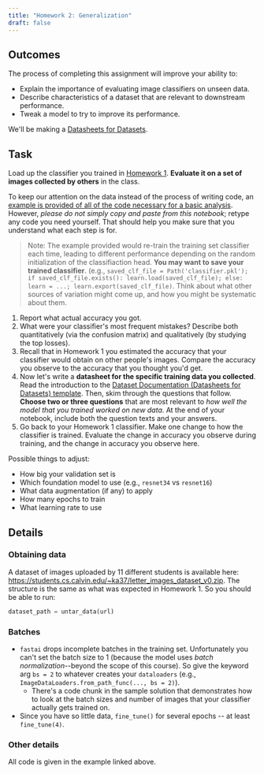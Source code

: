 ```yaml
---
title: "Homework 2: Generalization"
draft: false
---
```


## Outcomes

The process of completing this assignment will improve your ability to:

- Explain the importance of evaluating image classifiers on unseen data. <!-- TODO: could align more with this -->
- Describe characteristics of a dataset that are relevant to downstream performance.
- Tweak a model to try to improve its performance.

<!-- ## Other Notes

- Describe how the concept of *distributions* applies to image data. -->

We'll be making a [Datasheets for Datasets](https://www.microsoft.com/en-us/research/project/datasheets-for-datasets/).

## Task

Load up the classifier you trained in [Homework 1](../../02data/homework/). **Evaluate it on a set of images collected by others** in the class.

To keep our attention on the data instead of the process of writing code, an [example is provided of all of the code necessary for a basic analysis](example-homework-2.html). However, *please do not simply copy and paste from this notebook*; retype any code you need yourself. That should help you make sure that you understand what each step is for.

> Note: The example provided would re-train the training set classifier each time, leading 
> to different performance depending on the random initialization of the classifiaction head. 
> **You may want to save your trained classifier**. (e.g., `saved_clf_file = Path('classifier.pkl'); if saved_clf_file.exists(): learn.load(saved_clf_file); else: learn = ...; learn.export(saved_clf_file)`.
> Think about what other sources of variation might come up, and how you might be systematic about them.

1. Report what actual accuracy you got.
2. What were your classifier's most frequent mistakes? Describe both quantitatively (via the confusion matrix) and qualitatively (by studying the top losses).
3. Recall that in Homework 1 you estimated the accuracy that your classifier would obtain on other people's images. Compare the accuracy you observe to the accuracy that you thought you'd get.
4. Now let's write a **datasheet for the specific training data you collected**. Read the introduction to the [Dataset Documentation (Datasheets for Datasets) template](https://www.microsoft.com/en-us/research/uploads/prod/2022/07/aether-datadoc-082522.pdf). Then, skim through the questions that follow. **Choose two or three questions** that are most relevant to *how well the model that you trained worked on new data*. At the end of your notebook, include both the question texts and your answers.
5. Go back to your Homework 1 classifier. Make one change to how the classifier is trained. Evaluate the change in accuracy you observe during training, and the change in accuracy you observe here.

Possible things to adjust:

- How big your validation set is
- Which foundation model to use (e.g., `resnet34` vs `resnet16`)
- What data augmentation (if any) to apply
- How many epochs to train
- What learning rate to use

## Details

### Obtaining data

A dataset of images uploaded by 11 different students is available here: <https://students.cs.calvin.edu/~ka37/letter_images_dataset_v0.zip>. The structure is the same as what was expected in Homework 1. So you should be able to run:

```python
dataset_path = untar_data(url)

```

### Batches

- `fastai` drops incomplete batches in the training set. Unfortunately you can't set the batch size to 1 (because the model uses *batch normalization*--beyond the scope of this course). So give the keyword arg `bs = 2` to whatever creates your `dataloaders` (e.g., `ImageDataLoaders.from_path_func(..., bs = 2)`).
  - There's a code chunk in the sample solution that demonstrates how to look at the batch sizes and number of images that your classifier actually gets trained on.
- Since you have so little data, `fine_tune()` for several epochs -- at least `fine_tune(4)`.


### Other details

All code is given in the example linked above.
